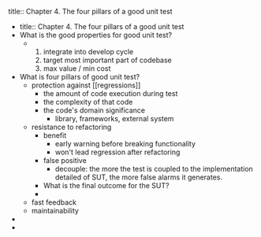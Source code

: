 title:: Chapter 4. The four pillars of a good unit test

- title:: Chapter 4. The four pillars of a good unit test
- What is the good properties for good unit test?
	- 1. integrate into develop cycle
	  2. target most important part of codebase
	  3. max value / min cost
- What is four pillars of good unit test?
	- protection against [[regressions]]
		- the amount of code execution during test
		- the complexity of that code
		- the code's domain significance
			- library, frameworks, external system
	- resistance to refactoring
		- benefit
			- early warning before breaking functionality
			- won't lead regression after refactoring
		- false positive
			- decouple: the more the test is coupled to the implementation detailed of SUT, the more false alarms it generates.
		- What is the final outcome for the SUT?
		-
	- fast feedback
	- maintainability
-
-